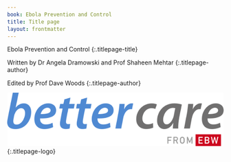 ```yaml
---
book: Ebola Prevention and Control
title: Title page
layout: frontmatter
---
```


Ebola Prevention and Control
{:.titlepage-title}


Written by Dr Angela Dramowski and Prof Shaheen Mehtar
{:.titlepage-author}

Edited by Prof Dave Woods
{:.titlepage-author}

![Bettercare logo](images/bettercare-logo.svg){:.titlepage-logo}
